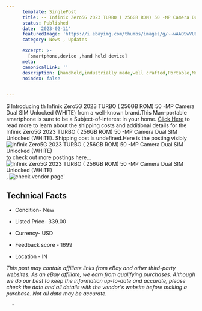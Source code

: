 ```yaml
---
      template: SinglePost
      title: -- Infinix Zero5G 2023 TURBO ( 256GB ROM) 50 -MP Camera Dual SIM Unlocked (WHITE)
      status: Published
      date: '2023-02-11'
      featuredImage: 'https://i.ebayimg.com/thumbs/images/g/~~wAAOSwVUBj4iId/s-l225.jpg'
      category: News , Updates

      excerpt: >-
        [smartphone,device ,hand held device]
      meta:
      canonicalLink: ''
      description: [handheld,industrially made,well crafted,Portable,Mobile,Compact,Convenient,Lightweight,Maneuverable,Man-portable,Miniature,Carriable,Hand-held,Light,Holdable,Transportable,Mobile device,Pocket-sized,On-the-go,Wireless,Cordless,Compact size,Convenient size, smartphone,device ,hand held device]
      noindex: false
      

---
```

$
      Introducing th Infinix Zero5G 2023 TURBO ( 256GB ROM) 50 -MP Camera Dual SIM Unlocked (WHITE) from a well-known brand.This Man-portable smartphone is sure to be a Subject-of-interest in your home. [Click Here](https://www.ebay.com/itm/185766960704?hash=item2b4092de40%3Ag%3A%7E%7EwAAOSwVUBj4iId&mkevt=1&mkcid=1&mkrid=711-53200-19255-0&campid=%253CePNCampaignId%253E&customid=%253CreferenceId%253E&toolid=10049) to read more to learn about the shipping costs and additional details for the Infinix Zero5G 2023 TURBO ( 256GB ROM) 50 -MP Camera Dual SIM Unlocked (WHITE). Shipping cost is undefined.Here is the posting visibly ![Infinix Zero5G 2023 TURBO ( 256GB ROM) 50 -MP Camera Dual SIM Unlocked (WHITE)](https://i.ebayimg.com/thumbs/images/g/~~wAAOSwVUBj4iId/s-l225.jpg) to check out more postings here... ![Infinix Zero5G 2023 TURBO ( 256GB ROM) 50 -MP Camera Dual SIM Unlocked (WHITE)](https://i.ebayimg.com/images/g/~~wAAOSwVUBj4iId/s-l640.jpg), ![check vendor page](https://origin-galleryplus.ebayimg.com/ws/web/185766960704_2_0_1/225x225.jpg,https://origin-galleryplus.ebayimg.com/ws/web/185766960704_3_0_1/225x225.jpg,https://origin-galleryplus.ebayimg.com/ws/web/185766960704_4_0_1/225x225.jpg,https://origin-galleryplus.ebayimg.com/ws/web/185766960704_5_0_1/225x225.jpg,https://origin-galleryplus.ebayimg.com/ws/web/185766960704_6_0_1/225x225.jpg,https://origin-galleryplus.ebayimg.com/ws/web/185766960704_7_0_1/225x225.jpg,https://origin-galleryplus.ebayimg.com/ws/web/185766960704_8_0_1/225x225.jpg,https://origin-galleryplus.ebayimg.com/ws/web/185766960704_9_0_1/225x225.jpg,https://origin-galleryplus.ebayimg.com/ws/web/185766960704_10_0_1/225x225.jpg)'

      

 ## Technical Facts 



     
      

 - Condition- New 


      

 - Listed Price- 339.00 


      

 - Currency- USD 


      

 - Feedback score - 1699 


      

 - Location - IN 


      
      

 *_This post may contain affiliate links from eBay and other third-party websites. As an eBay affiliate, we earn from qualifying purchases. Although we do our best to keep the information up-to-date and accurate, please check the date and all details with the vendor's website before making a purchase. Not all data may be accurate._*




      -
